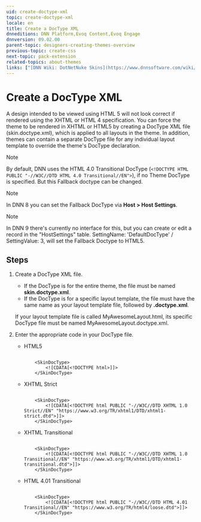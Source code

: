 ```yaml
---
uid: create-doctype-xml
topic: create-doctype-xml
locale: en
title: Create a DocType XML
dnneditions: DNN Platform,Evoq Content,Evoq Engage
dnnversion: 09.02.00
parent-topic: designers-creating-themes-overview
previous-topic: create-css
next-topic: pack-extension
related-topics: about-themes
links: ["[DNN Wiki: DotNetNuke Skins](https://www.dnnsoftware.com/wiki/dotnetnuke-skins)","[DNN Community blog: DotNetNuke Skinning 101 (Part 2) by Joe Brinkman](https://www.dnnsoftware.com/community-blog/cid/131999/dotnetnuke-skinning-101-part-2)"]
---
```


# Create a DocType XML

A design intended to be viewed using HTML 5 will not look correct if rendered using the XHTML or HTML 4 specification. You can force the theme to be rendered in XHTML or HTML5 by creating a DocType XML file (skin.doctype.xml), which is applied to all layouts in the theme. In addition, themes can contain a separate DocType file for any individual layout template to override the theme's DocType declaration.

> [!NOTE]
> By default, DNN uses the HTML 4.0 Transitional DocType (`<!DOCTYPE HTML PUBLIC "-//W3C//DTD HTML 4.0 Transitional//EN">`), if no Theme DocType is specified. But this Fallback doctype can be changed.

> [!NOTE]
> In DNN 8 you can set the Fallback DocType via **Host \> Host Settings**.

> [!NOTE]
> In DNN 9 there's currently no interface for this, but you can create or edit a record in the "HostSettings" table. SettingName: 'DefaultDocType' / SettingValue: 3, will set the Fallback Doctype to HTML5.

## Steps

1.  Create a DocType XML file.

    *   If the DocType is for the entire theme, the file must be named **skin.doctype.xml**.
    *   If the DocType is for a specific layout template, the file must have the same name as your layout template file, followed by **.doctype.xml**.

    If your layout template file is called MyAwesomeLayout.html, its specific DocType file must be named MyAwesomeLayout.doctype.xml.

2.  Enter the appropriate code in your DocType file.

    *   HTML5

        ```

            <SkinDocType>
                <![CDATA[<!DOCTYPE html>]]>
            </SkinDocType>

        ```
    
    *   XHTML Strict

        ```

            <SkinDocType>
                <![CDATA[<!DOCTYPE html PUBLIC "-//W3C//DTD XHTML 1.0 Strict//EN" "https://www.w3.org/TR/xhtml1/DTD/xhtml1-strict.dtd">]]>
            </SkinDocType>

        ```

    *   XHTML Transitional

        ```

            <SkinDocType>
                <![CDATA[<!DOCTYPE html PUBLIC "-//W3C//DTD XHTML 1.0 Transitional//EN" "https://www.w3.org/TR/xhtml1/DTD/xhtml1-transitional.dtd">]]>
            </SkinDocType>

        ```

     
    *   HTML 4.01 Transitional

        ```

            <SkinDocType>
                <![CDATA[<!DOCTYPE html PUBLIC "-//W3C//DTD HTML 4.01 Transitional//EN" "https://www.w3.org/TR/html4/loose.dtd">]]>
            </SkinDocType>

        ```
